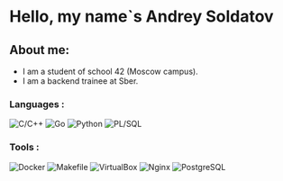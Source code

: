 # Hello, my name`s Andrey Soldatov
    
## About me: ##
    
- I am a student of school 42 (Moscow campus).
- I am a backend trainee at Sber.
    
### Languages :

![C/C++](https://img.shields.io/badge/C/C++-090909?style=for-the-badge&logo=c/cplusplus)
![Go](https://img.shields.io/badge/-Go-090909?style=for-the-badge&logo=go)
![Python](https://img.shields.io/badge/-Python-090909?style=for-the-badge&logo=Python)
![PL/SQL](https://img.shields.io/badge/-SQL-090909?style=for-the-badge&logo=SQL)

### Tools :
![Docker](https://img.shields.io/badge/-Docker-090909?style=for-the-badge&logo=Docker)
![Makefile](https://img.shields.io/badge/-Makefile-090909?style=for-the-badge&logo=Makefile)
![VirtualBox](https://img.shields.io/badge/-VirtualBox-090909?style=for-the-badge&logo=VirtualBox)
![Nginx](https://img.shields.io/badge/-Nginx-090909?style=for-the-badge&logo=Nginx)
![PostgreSQL](https://img.shields.io/badge/-PostgreSQL-090909?style=for-the-badge&logo=PostgreSQL)



